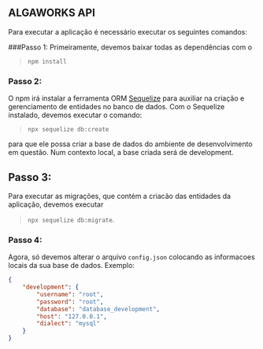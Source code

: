 ## ALGAWORKS API

Para executar a aplicação é necessário executar os seguintes comandos:

###Passo 1:
Primeiramente, devemos baixar todas as dependências com o

> `npm install `

### Passo 2:
O npm irá instalar a ferramenta ORM [Sequelize](https://www.npmjs.com/package/sequelize) para auxiliar na
criação e gerenciamento de entidades no banco de dados. Com o Sequelize instalado, devemos executar o comando:

>`npx sequelize db:create`

para que ele possa criar a base de dados do ambiente de desenvolvimento em questão. 
Num contexto local, a base criada será de development.

## Passo 3:
Para executar as migrações, que contém a criacão das entidades da aplicação, devemos executar

>`npx sequelize db:migrate`.

### Passo 4:
Agora, só devemos alterar o arquivo `config.json` colocando as informacoes locais da sua base de dados. Exemplo:

```json
{
    "development": {
        "username": "root",
        "password": "root",
        "database": "database_development",
        "host": "127.0.0.1",
        "dialect": "mysql"
    }
}
```
